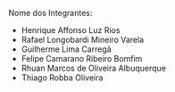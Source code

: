 Nome dos Integrantes:

- Henrique Affonso Luz Rios
- Rafael Longobardi Mineiro Varela
- Guilherme Lima Carregã
- Felipe Camarano Ribeiro Bomfim
- Rhuan Marcos de Oliveira Albuquerque
- Thiago Robba Oliveira
